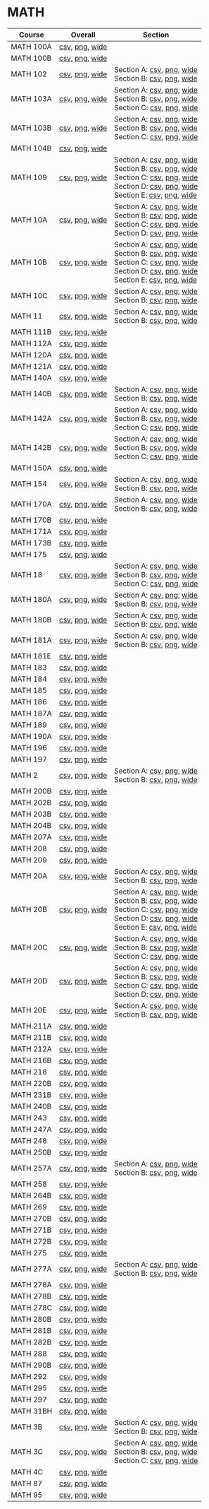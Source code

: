 # MATH

| Course | Overall | Section |
| ------ | ------- | ------- |
| MATH 100A | [csv](https://github.com/UCSD-Historical-Enrollment-Data/2025Winter/blob/main/overall/MATH%20100A.csv), [png](https://raw.githubusercontent.com/UCSD-Historical-Enrollment-Data/2025Winter/main/plot_overall/MATH%20100A.png), [wide](https://raw.githubusercontent.com/UCSD-Historical-Enrollment-Data/2025Winter/main/plot_overall_wide/MATH%20100A.png) |  |
| MATH 100B | [csv](https://github.com/UCSD-Historical-Enrollment-Data/2025Winter/blob/main/overall/MATH%20100B.csv), [png](https://raw.githubusercontent.com/UCSD-Historical-Enrollment-Data/2025Winter/main/plot_overall/MATH%20100B.png), [wide](https://raw.githubusercontent.com/UCSD-Historical-Enrollment-Data/2025Winter/main/plot_overall_wide/MATH%20100B.png) |  |
| MATH 102 | [csv](https://github.com/UCSD-Historical-Enrollment-Data/2025Winter/blob/main/overall/MATH%20102.csv), [png](https://raw.githubusercontent.com/UCSD-Historical-Enrollment-Data/2025Winter/main/plot_overall/MATH%20102.png), [wide](https://raw.githubusercontent.com/UCSD-Historical-Enrollment-Data/2025Winter/main/plot_overall_wide/MATH%20102.png) | Section A: [csv](https://github.com/UCSD-Historical-Enrollment-Data/2025Winter/blob/main/section/MATH%20102_A.csv), [png](https://raw.githubusercontent.com/UCSD-Historical-Enrollment-Data/2025Winter/main/plot_section/MATH%20102_A.png), [wide](https://raw.githubusercontent.com/UCSD-Historical-Enrollment-Data/2025Winter/main/plot_section_wide/MATH%20102_A.png)<br>Section B: [csv](https://github.com/UCSD-Historical-Enrollment-Data/2025Winter/blob/main/section/MATH%20102_B.csv), [png](https://raw.githubusercontent.com/UCSD-Historical-Enrollment-Data/2025Winter/main/plot_section/MATH%20102_B.png), [wide](https://raw.githubusercontent.com/UCSD-Historical-Enrollment-Data/2025Winter/main/plot_section_wide/MATH%20102_B.png) |
| MATH 103A | [csv](https://github.com/UCSD-Historical-Enrollment-Data/2025Winter/blob/main/overall/MATH%20103A.csv), [png](https://raw.githubusercontent.com/UCSD-Historical-Enrollment-Data/2025Winter/main/plot_overall/MATH%20103A.png), [wide](https://raw.githubusercontent.com/UCSD-Historical-Enrollment-Data/2025Winter/main/plot_overall_wide/MATH%20103A.png) | Section A: [csv](https://github.com/UCSD-Historical-Enrollment-Data/2025Winter/blob/main/section/MATH%20103A_A.csv), [png](https://raw.githubusercontent.com/UCSD-Historical-Enrollment-Data/2025Winter/main/plot_section/MATH%20103A_A.png), [wide](https://raw.githubusercontent.com/UCSD-Historical-Enrollment-Data/2025Winter/main/plot_section_wide/MATH%20103A_A.png)<br>Section B: [csv](https://github.com/UCSD-Historical-Enrollment-Data/2025Winter/blob/main/section/MATH%20103A_B.csv), [png](https://raw.githubusercontent.com/UCSD-Historical-Enrollment-Data/2025Winter/main/plot_section/MATH%20103A_B.png), [wide](https://raw.githubusercontent.com/UCSD-Historical-Enrollment-Data/2025Winter/main/plot_section_wide/MATH%20103A_B.png)<br>Section C: [csv](https://github.com/UCSD-Historical-Enrollment-Data/2025Winter/blob/main/section/MATH%20103A_C.csv), [png](https://raw.githubusercontent.com/UCSD-Historical-Enrollment-Data/2025Winter/main/plot_section/MATH%20103A_C.png), [wide](https://raw.githubusercontent.com/UCSD-Historical-Enrollment-Data/2025Winter/main/plot_section_wide/MATH%20103A_C.png) |
| MATH 103B | [csv](https://github.com/UCSD-Historical-Enrollment-Data/2025Winter/blob/main/overall/MATH%20103B.csv), [png](https://raw.githubusercontent.com/UCSD-Historical-Enrollment-Data/2025Winter/main/plot_overall/MATH%20103B.png), [wide](https://raw.githubusercontent.com/UCSD-Historical-Enrollment-Data/2025Winter/main/plot_overall_wide/MATH%20103B.png) | Section A: [csv](https://github.com/UCSD-Historical-Enrollment-Data/2025Winter/blob/main/section/MATH%20103B_A.csv), [png](https://raw.githubusercontent.com/UCSD-Historical-Enrollment-Data/2025Winter/main/plot_section/MATH%20103B_A.png), [wide](https://raw.githubusercontent.com/UCSD-Historical-Enrollment-Data/2025Winter/main/plot_section_wide/MATH%20103B_A.png)<br>Section B: [csv](https://github.com/UCSD-Historical-Enrollment-Data/2025Winter/blob/main/section/MATH%20103B_B.csv), [png](https://raw.githubusercontent.com/UCSD-Historical-Enrollment-Data/2025Winter/main/plot_section/MATH%20103B_B.png), [wide](https://raw.githubusercontent.com/UCSD-Historical-Enrollment-Data/2025Winter/main/plot_section_wide/MATH%20103B_B.png)<br>Section C: [csv](https://github.com/UCSD-Historical-Enrollment-Data/2025Winter/blob/main/section/MATH%20103B_C.csv), [png](https://raw.githubusercontent.com/UCSD-Historical-Enrollment-Data/2025Winter/main/plot_section/MATH%20103B_C.png), [wide](https://raw.githubusercontent.com/UCSD-Historical-Enrollment-Data/2025Winter/main/plot_section_wide/MATH%20103B_C.png) |
| MATH 104B | [csv](https://github.com/UCSD-Historical-Enrollment-Data/2025Winter/blob/main/overall/MATH%20104B.csv), [png](https://raw.githubusercontent.com/UCSD-Historical-Enrollment-Data/2025Winter/main/plot_overall/MATH%20104B.png), [wide](https://raw.githubusercontent.com/UCSD-Historical-Enrollment-Data/2025Winter/main/plot_overall_wide/MATH%20104B.png) |  |
| MATH 109 | [csv](https://github.com/UCSD-Historical-Enrollment-Data/2025Winter/blob/main/overall/MATH%20109.csv), [png](https://raw.githubusercontent.com/UCSD-Historical-Enrollment-Data/2025Winter/main/plot_overall/MATH%20109.png), [wide](https://raw.githubusercontent.com/UCSD-Historical-Enrollment-Data/2025Winter/main/plot_overall_wide/MATH%20109.png) | Section A: [csv](https://github.com/UCSD-Historical-Enrollment-Data/2025Winter/blob/main/section/MATH%20109_A.csv), [png](https://raw.githubusercontent.com/UCSD-Historical-Enrollment-Data/2025Winter/main/plot_section/MATH%20109_A.png), [wide](https://raw.githubusercontent.com/UCSD-Historical-Enrollment-Data/2025Winter/main/plot_section_wide/MATH%20109_A.png)<br>Section B: [csv](https://github.com/UCSD-Historical-Enrollment-Data/2025Winter/blob/main/section/MATH%20109_B.csv), [png](https://raw.githubusercontent.com/UCSD-Historical-Enrollment-Data/2025Winter/main/plot_section/MATH%20109_B.png), [wide](https://raw.githubusercontent.com/UCSD-Historical-Enrollment-Data/2025Winter/main/plot_section_wide/MATH%20109_B.png)<br>Section C: [csv](https://github.com/UCSD-Historical-Enrollment-Data/2025Winter/blob/main/section/MATH%20109_C.csv), [png](https://raw.githubusercontent.com/UCSD-Historical-Enrollment-Data/2025Winter/main/plot_section/MATH%20109_C.png), [wide](https://raw.githubusercontent.com/UCSD-Historical-Enrollment-Data/2025Winter/main/plot_section_wide/MATH%20109_C.png)<br>Section D: [csv](https://github.com/UCSD-Historical-Enrollment-Data/2025Winter/blob/main/section/MATH%20109_D.csv), [png](https://raw.githubusercontent.com/UCSD-Historical-Enrollment-Data/2025Winter/main/plot_section/MATH%20109_D.png), [wide](https://raw.githubusercontent.com/UCSD-Historical-Enrollment-Data/2025Winter/main/plot_section_wide/MATH%20109_D.png)<br>Section E: [csv](https://github.com/UCSD-Historical-Enrollment-Data/2025Winter/blob/main/section/MATH%20109_E.csv), [png](https://raw.githubusercontent.com/UCSD-Historical-Enrollment-Data/2025Winter/main/plot_section/MATH%20109_E.png), [wide](https://raw.githubusercontent.com/UCSD-Historical-Enrollment-Data/2025Winter/main/plot_section_wide/MATH%20109_E.png) |
| MATH 10A | [csv](https://github.com/UCSD-Historical-Enrollment-Data/2025Winter/blob/main/overall/MATH%2010A.csv), [png](https://raw.githubusercontent.com/UCSD-Historical-Enrollment-Data/2025Winter/main/plot_overall/MATH%2010A.png), [wide](https://raw.githubusercontent.com/UCSD-Historical-Enrollment-Data/2025Winter/main/plot_overall_wide/MATH%2010A.png) | Section A: [csv](https://github.com/UCSD-Historical-Enrollment-Data/2025Winter/blob/main/section/MATH%2010A_A.csv), [png](https://raw.githubusercontent.com/UCSD-Historical-Enrollment-Data/2025Winter/main/plot_section/MATH%2010A_A.png), [wide](https://raw.githubusercontent.com/UCSD-Historical-Enrollment-Data/2025Winter/main/plot_section_wide/MATH%2010A_A.png)<br>Section B: [csv](https://github.com/UCSD-Historical-Enrollment-Data/2025Winter/blob/main/section/MATH%2010A_B.csv), [png](https://raw.githubusercontent.com/UCSD-Historical-Enrollment-Data/2025Winter/main/plot_section/MATH%2010A_B.png), [wide](https://raw.githubusercontent.com/UCSD-Historical-Enrollment-Data/2025Winter/main/plot_section_wide/MATH%2010A_B.png)<br>Section C: [csv](https://github.com/UCSD-Historical-Enrollment-Data/2025Winter/blob/main/section/MATH%2010A_C.csv), [png](https://raw.githubusercontent.com/UCSD-Historical-Enrollment-Data/2025Winter/main/plot_section/MATH%2010A_C.png), [wide](https://raw.githubusercontent.com/UCSD-Historical-Enrollment-Data/2025Winter/main/plot_section_wide/MATH%2010A_C.png)<br>Section D: [csv](https://github.com/UCSD-Historical-Enrollment-Data/2025Winter/blob/main/section/MATH%2010A_D.csv), [png](https://raw.githubusercontent.com/UCSD-Historical-Enrollment-Data/2025Winter/main/plot_section/MATH%2010A_D.png), [wide](https://raw.githubusercontent.com/UCSD-Historical-Enrollment-Data/2025Winter/main/plot_section_wide/MATH%2010A_D.png) |
| MATH 10B | [csv](https://github.com/UCSD-Historical-Enrollment-Data/2025Winter/blob/main/overall/MATH%2010B.csv), [png](https://raw.githubusercontent.com/UCSD-Historical-Enrollment-Data/2025Winter/main/plot_overall/MATH%2010B.png), [wide](https://raw.githubusercontent.com/UCSD-Historical-Enrollment-Data/2025Winter/main/plot_overall_wide/MATH%2010B.png) | Section A: [csv](https://github.com/UCSD-Historical-Enrollment-Data/2025Winter/blob/main/section/MATH%2010B_A.csv), [png](https://raw.githubusercontent.com/UCSD-Historical-Enrollment-Data/2025Winter/main/plot_section/MATH%2010B_A.png), [wide](https://raw.githubusercontent.com/UCSD-Historical-Enrollment-Data/2025Winter/main/plot_section_wide/MATH%2010B_A.png)<br>Section B: [csv](https://github.com/UCSD-Historical-Enrollment-Data/2025Winter/blob/main/section/MATH%2010B_B.csv), [png](https://raw.githubusercontent.com/UCSD-Historical-Enrollment-Data/2025Winter/main/plot_section/MATH%2010B_B.png), [wide](https://raw.githubusercontent.com/UCSD-Historical-Enrollment-Data/2025Winter/main/plot_section_wide/MATH%2010B_B.png)<br>Section C: [csv](https://github.com/UCSD-Historical-Enrollment-Data/2025Winter/blob/main/section/MATH%2010B_C.csv), [png](https://raw.githubusercontent.com/UCSD-Historical-Enrollment-Data/2025Winter/main/plot_section/MATH%2010B_C.png), [wide](https://raw.githubusercontent.com/UCSD-Historical-Enrollment-Data/2025Winter/main/plot_section_wide/MATH%2010B_C.png)<br>Section D: [csv](https://github.com/UCSD-Historical-Enrollment-Data/2025Winter/blob/main/section/MATH%2010B_D.csv), [png](https://raw.githubusercontent.com/UCSD-Historical-Enrollment-Data/2025Winter/main/plot_section/MATH%2010B_D.png), [wide](https://raw.githubusercontent.com/UCSD-Historical-Enrollment-Data/2025Winter/main/plot_section_wide/MATH%2010B_D.png)<br>Section E: [csv](https://github.com/UCSD-Historical-Enrollment-Data/2025Winter/blob/main/section/MATH%2010B_E.csv), [png](https://raw.githubusercontent.com/UCSD-Historical-Enrollment-Data/2025Winter/main/plot_section/MATH%2010B_E.png), [wide](https://raw.githubusercontent.com/UCSD-Historical-Enrollment-Data/2025Winter/main/plot_section_wide/MATH%2010B_E.png) |
| MATH 10C | [csv](https://github.com/UCSD-Historical-Enrollment-Data/2025Winter/blob/main/overall/MATH%2010C.csv), [png](https://raw.githubusercontent.com/UCSD-Historical-Enrollment-Data/2025Winter/main/plot_overall/MATH%2010C.png), [wide](https://raw.githubusercontent.com/UCSD-Historical-Enrollment-Data/2025Winter/main/plot_overall_wide/MATH%2010C.png) | Section A: [csv](https://github.com/UCSD-Historical-Enrollment-Data/2025Winter/blob/main/section/MATH%2010C_A.csv), [png](https://raw.githubusercontent.com/UCSD-Historical-Enrollment-Data/2025Winter/main/plot_section/MATH%2010C_A.png), [wide](https://raw.githubusercontent.com/UCSD-Historical-Enrollment-Data/2025Winter/main/plot_section_wide/MATH%2010C_A.png)<br>Section B: [csv](https://github.com/UCSD-Historical-Enrollment-Data/2025Winter/blob/main/section/MATH%2010C_B.csv), [png](https://raw.githubusercontent.com/UCSD-Historical-Enrollment-Data/2025Winter/main/plot_section/MATH%2010C_B.png), [wide](https://raw.githubusercontent.com/UCSD-Historical-Enrollment-Data/2025Winter/main/plot_section_wide/MATH%2010C_B.png) |
| MATH 11 | [csv](https://github.com/UCSD-Historical-Enrollment-Data/2025Winter/blob/main/overall/MATH%2011.csv), [png](https://raw.githubusercontent.com/UCSD-Historical-Enrollment-Data/2025Winter/main/plot_overall/MATH%2011.png), [wide](https://raw.githubusercontent.com/UCSD-Historical-Enrollment-Data/2025Winter/main/plot_overall_wide/MATH%2011.png) | Section A: [csv](https://github.com/UCSD-Historical-Enrollment-Data/2025Winter/blob/main/section/MATH%2011_A.csv), [png](https://raw.githubusercontent.com/UCSD-Historical-Enrollment-Data/2025Winter/main/plot_section/MATH%2011_A.png), [wide](https://raw.githubusercontent.com/UCSD-Historical-Enrollment-Data/2025Winter/main/plot_section_wide/MATH%2011_A.png)<br>Section B: [csv](https://github.com/UCSD-Historical-Enrollment-Data/2025Winter/blob/main/section/MATH%2011_B.csv), [png](https://raw.githubusercontent.com/UCSD-Historical-Enrollment-Data/2025Winter/main/plot_section/MATH%2011_B.png), [wide](https://raw.githubusercontent.com/UCSD-Historical-Enrollment-Data/2025Winter/main/plot_section_wide/MATH%2011_B.png) |
| MATH 111B | [csv](https://github.com/UCSD-Historical-Enrollment-Data/2025Winter/blob/main/overall/MATH%20111B.csv), [png](https://raw.githubusercontent.com/UCSD-Historical-Enrollment-Data/2025Winter/main/plot_overall/MATH%20111B.png), [wide](https://raw.githubusercontent.com/UCSD-Historical-Enrollment-Data/2025Winter/main/plot_overall_wide/MATH%20111B.png) |  |
| MATH 112A | [csv](https://github.com/UCSD-Historical-Enrollment-Data/2025Winter/blob/main/overall/MATH%20112A.csv), [png](https://raw.githubusercontent.com/UCSD-Historical-Enrollment-Data/2025Winter/main/plot_overall/MATH%20112A.png), [wide](https://raw.githubusercontent.com/UCSD-Historical-Enrollment-Data/2025Winter/main/plot_overall_wide/MATH%20112A.png) |  |
| MATH 120A | [csv](https://github.com/UCSD-Historical-Enrollment-Data/2025Winter/blob/main/overall/MATH%20120A.csv), [png](https://raw.githubusercontent.com/UCSD-Historical-Enrollment-Data/2025Winter/main/plot_overall/MATH%20120A.png), [wide](https://raw.githubusercontent.com/UCSD-Historical-Enrollment-Data/2025Winter/main/plot_overall_wide/MATH%20120A.png) |  |
| MATH 121A | [csv](https://github.com/UCSD-Historical-Enrollment-Data/2025Winter/blob/main/overall/MATH%20121A.csv), [png](https://raw.githubusercontent.com/UCSD-Historical-Enrollment-Data/2025Winter/main/plot_overall/MATH%20121A.png), [wide](https://raw.githubusercontent.com/UCSD-Historical-Enrollment-Data/2025Winter/main/plot_overall_wide/MATH%20121A.png) |  |
| MATH 140A | [csv](https://github.com/UCSD-Historical-Enrollment-Data/2025Winter/blob/main/overall/MATH%20140A.csv), [png](https://raw.githubusercontent.com/UCSD-Historical-Enrollment-Data/2025Winter/main/plot_overall/MATH%20140A.png), [wide](https://raw.githubusercontent.com/UCSD-Historical-Enrollment-Data/2025Winter/main/plot_overall_wide/MATH%20140A.png) |  |
| MATH 140B | [csv](https://github.com/UCSD-Historical-Enrollment-Data/2025Winter/blob/main/overall/MATH%20140B.csv), [png](https://raw.githubusercontent.com/UCSD-Historical-Enrollment-Data/2025Winter/main/plot_overall/MATH%20140B.png), [wide](https://raw.githubusercontent.com/UCSD-Historical-Enrollment-Data/2025Winter/main/plot_overall_wide/MATH%20140B.png) | Section A: [csv](https://github.com/UCSD-Historical-Enrollment-Data/2025Winter/blob/main/section/MATH%20140B_A.csv), [png](https://raw.githubusercontent.com/UCSD-Historical-Enrollment-Data/2025Winter/main/plot_section/MATH%20140B_A.png), [wide](https://raw.githubusercontent.com/UCSD-Historical-Enrollment-Data/2025Winter/main/plot_section_wide/MATH%20140B_A.png)<br>Section B: [csv](https://github.com/UCSD-Historical-Enrollment-Data/2025Winter/blob/main/section/MATH%20140B_B.csv), [png](https://raw.githubusercontent.com/UCSD-Historical-Enrollment-Data/2025Winter/main/plot_section/MATH%20140B_B.png), [wide](https://raw.githubusercontent.com/UCSD-Historical-Enrollment-Data/2025Winter/main/plot_section_wide/MATH%20140B_B.png) |
| MATH 142A | [csv](https://github.com/UCSD-Historical-Enrollment-Data/2025Winter/blob/main/overall/MATH%20142A.csv), [png](https://raw.githubusercontent.com/UCSD-Historical-Enrollment-Data/2025Winter/main/plot_overall/MATH%20142A.png), [wide](https://raw.githubusercontent.com/UCSD-Historical-Enrollment-Data/2025Winter/main/plot_overall_wide/MATH%20142A.png) | Section A: [csv](https://github.com/UCSD-Historical-Enrollment-Data/2025Winter/blob/main/section/MATH%20142A_A.csv), [png](https://raw.githubusercontent.com/UCSD-Historical-Enrollment-Data/2025Winter/main/plot_section/MATH%20142A_A.png), [wide](https://raw.githubusercontent.com/UCSD-Historical-Enrollment-Data/2025Winter/main/plot_section_wide/MATH%20142A_A.png)<br>Section B: [csv](https://github.com/UCSD-Historical-Enrollment-Data/2025Winter/blob/main/section/MATH%20142A_B.csv), [png](https://raw.githubusercontent.com/UCSD-Historical-Enrollment-Data/2025Winter/main/plot_section/MATH%20142A_B.png), [wide](https://raw.githubusercontent.com/UCSD-Historical-Enrollment-Data/2025Winter/main/plot_section_wide/MATH%20142A_B.png)<br>Section C: [csv](https://github.com/UCSD-Historical-Enrollment-Data/2025Winter/blob/main/section/MATH%20142A_C.csv), [png](https://raw.githubusercontent.com/UCSD-Historical-Enrollment-Data/2025Winter/main/plot_section/MATH%20142A_C.png), [wide](https://raw.githubusercontent.com/UCSD-Historical-Enrollment-Data/2025Winter/main/plot_section_wide/MATH%20142A_C.png) |
| MATH 142B | [csv](https://github.com/UCSD-Historical-Enrollment-Data/2025Winter/blob/main/overall/MATH%20142B.csv), [png](https://raw.githubusercontent.com/UCSD-Historical-Enrollment-Data/2025Winter/main/plot_overall/MATH%20142B.png), [wide](https://raw.githubusercontent.com/UCSD-Historical-Enrollment-Data/2025Winter/main/plot_overall_wide/MATH%20142B.png) | Section A: [csv](https://github.com/UCSD-Historical-Enrollment-Data/2025Winter/blob/main/section/MATH%20142B_A.csv), [png](https://raw.githubusercontent.com/UCSD-Historical-Enrollment-Data/2025Winter/main/plot_section/MATH%20142B_A.png), [wide](https://raw.githubusercontent.com/UCSD-Historical-Enrollment-Data/2025Winter/main/plot_section_wide/MATH%20142B_A.png)<br>Section B: [csv](https://github.com/UCSD-Historical-Enrollment-Data/2025Winter/blob/main/section/MATH%20142B_B.csv), [png](https://raw.githubusercontent.com/UCSD-Historical-Enrollment-Data/2025Winter/main/plot_section/MATH%20142B_B.png), [wide](https://raw.githubusercontent.com/UCSD-Historical-Enrollment-Data/2025Winter/main/plot_section_wide/MATH%20142B_B.png)<br>Section C: [csv](https://github.com/UCSD-Historical-Enrollment-Data/2025Winter/blob/main/section/MATH%20142B_C.csv), [png](https://raw.githubusercontent.com/UCSD-Historical-Enrollment-Data/2025Winter/main/plot_section/MATH%20142B_C.png), [wide](https://raw.githubusercontent.com/UCSD-Historical-Enrollment-Data/2025Winter/main/plot_section_wide/MATH%20142B_C.png) |
| MATH 150A | [csv](https://github.com/UCSD-Historical-Enrollment-Data/2025Winter/blob/main/overall/MATH%20150A.csv), [png](https://raw.githubusercontent.com/UCSD-Historical-Enrollment-Data/2025Winter/main/plot_overall/MATH%20150A.png), [wide](https://raw.githubusercontent.com/UCSD-Historical-Enrollment-Data/2025Winter/main/plot_overall_wide/MATH%20150A.png) |  |
| MATH 154 | [csv](https://github.com/UCSD-Historical-Enrollment-Data/2025Winter/blob/main/overall/MATH%20154.csv), [png](https://raw.githubusercontent.com/UCSD-Historical-Enrollment-Data/2025Winter/main/plot_overall/MATH%20154.png), [wide](https://raw.githubusercontent.com/UCSD-Historical-Enrollment-Data/2025Winter/main/plot_overall_wide/MATH%20154.png) | Section A: [csv](https://github.com/UCSD-Historical-Enrollment-Data/2025Winter/blob/main/section/MATH%20154_A.csv), [png](https://raw.githubusercontent.com/UCSD-Historical-Enrollment-Data/2025Winter/main/plot_section/MATH%20154_A.png), [wide](https://raw.githubusercontent.com/UCSD-Historical-Enrollment-Data/2025Winter/main/plot_section_wide/MATH%20154_A.png)<br>Section B: [csv](https://github.com/UCSD-Historical-Enrollment-Data/2025Winter/blob/main/section/MATH%20154_B.csv), [png](https://raw.githubusercontent.com/UCSD-Historical-Enrollment-Data/2025Winter/main/plot_section/MATH%20154_B.png), [wide](https://raw.githubusercontent.com/UCSD-Historical-Enrollment-Data/2025Winter/main/plot_section_wide/MATH%20154_B.png) |
| MATH 170A | [csv](https://github.com/UCSD-Historical-Enrollment-Data/2025Winter/blob/main/overall/MATH%20170A.csv), [png](https://raw.githubusercontent.com/UCSD-Historical-Enrollment-Data/2025Winter/main/plot_overall/MATH%20170A.png), [wide](https://raw.githubusercontent.com/UCSD-Historical-Enrollment-Data/2025Winter/main/plot_overall_wide/MATH%20170A.png) | Section A: [csv](https://github.com/UCSD-Historical-Enrollment-Data/2025Winter/blob/main/section/MATH%20170A_A.csv), [png](https://raw.githubusercontent.com/UCSD-Historical-Enrollment-Data/2025Winter/main/plot_section/MATH%20170A_A.png), [wide](https://raw.githubusercontent.com/UCSD-Historical-Enrollment-Data/2025Winter/main/plot_section_wide/MATH%20170A_A.png)<br>Section B: [csv](https://github.com/UCSD-Historical-Enrollment-Data/2025Winter/blob/main/section/MATH%20170A_B.csv), [png](https://raw.githubusercontent.com/UCSD-Historical-Enrollment-Data/2025Winter/main/plot_section/MATH%20170A_B.png), [wide](https://raw.githubusercontent.com/UCSD-Historical-Enrollment-Data/2025Winter/main/plot_section_wide/MATH%20170A_B.png) |
| MATH 170B | [csv](https://github.com/UCSD-Historical-Enrollment-Data/2025Winter/blob/main/overall/MATH%20170B.csv), [png](https://raw.githubusercontent.com/UCSD-Historical-Enrollment-Data/2025Winter/main/plot_overall/MATH%20170B.png), [wide](https://raw.githubusercontent.com/UCSD-Historical-Enrollment-Data/2025Winter/main/plot_overall_wide/MATH%20170B.png) |  |
| MATH 171A | [csv](https://github.com/UCSD-Historical-Enrollment-Data/2025Winter/blob/main/overall/MATH%20171A.csv), [png](https://raw.githubusercontent.com/UCSD-Historical-Enrollment-Data/2025Winter/main/plot_overall/MATH%20171A.png), [wide](https://raw.githubusercontent.com/UCSD-Historical-Enrollment-Data/2025Winter/main/plot_overall_wide/MATH%20171A.png) |  |
| MATH 173B | [csv](https://github.com/UCSD-Historical-Enrollment-Data/2025Winter/blob/main/overall/MATH%20173B.csv), [png](https://raw.githubusercontent.com/UCSD-Historical-Enrollment-Data/2025Winter/main/plot_overall/MATH%20173B.png), [wide](https://raw.githubusercontent.com/UCSD-Historical-Enrollment-Data/2025Winter/main/plot_overall_wide/MATH%20173B.png) |  |
| MATH 175 | [csv](https://github.com/UCSD-Historical-Enrollment-Data/2025Winter/blob/main/overall/MATH%20175.csv), [png](https://raw.githubusercontent.com/UCSD-Historical-Enrollment-Data/2025Winter/main/plot_overall/MATH%20175.png), [wide](https://raw.githubusercontent.com/UCSD-Historical-Enrollment-Data/2025Winter/main/plot_overall_wide/MATH%20175.png) |  |
| MATH 18 | [csv](https://github.com/UCSD-Historical-Enrollment-Data/2025Winter/blob/main/overall/MATH%2018.csv), [png](https://raw.githubusercontent.com/UCSD-Historical-Enrollment-Data/2025Winter/main/plot_overall/MATH%2018.png), [wide](https://raw.githubusercontent.com/UCSD-Historical-Enrollment-Data/2025Winter/main/plot_overall_wide/MATH%2018.png) | Section A: [csv](https://github.com/UCSD-Historical-Enrollment-Data/2025Winter/blob/main/section/MATH%2018_A.csv), [png](https://raw.githubusercontent.com/UCSD-Historical-Enrollment-Data/2025Winter/main/plot_section/MATH%2018_A.png), [wide](https://raw.githubusercontent.com/UCSD-Historical-Enrollment-Data/2025Winter/main/plot_section_wide/MATH%2018_A.png)<br>Section B: [csv](https://github.com/UCSD-Historical-Enrollment-Data/2025Winter/blob/main/section/MATH%2018_B.csv), [png](https://raw.githubusercontent.com/UCSD-Historical-Enrollment-Data/2025Winter/main/plot_section/MATH%2018_B.png), [wide](https://raw.githubusercontent.com/UCSD-Historical-Enrollment-Data/2025Winter/main/plot_section_wide/MATH%2018_B.png)<br>Section C: [csv](https://github.com/UCSD-Historical-Enrollment-Data/2025Winter/blob/main/section/MATH%2018_C.csv), [png](https://raw.githubusercontent.com/UCSD-Historical-Enrollment-Data/2025Winter/main/plot_section/MATH%2018_C.png), [wide](https://raw.githubusercontent.com/UCSD-Historical-Enrollment-Data/2025Winter/main/plot_section_wide/MATH%2018_C.png) |
| MATH 180A | [csv](https://github.com/UCSD-Historical-Enrollment-Data/2025Winter/blob/main/overall/MATH%20180A.csv), [png](https://raw.githubusercontent.com/UCSD-Historical-Enrollment-Data/2025Winter/main/plot_overall/MATH%20180A.png), [wide](https://raw.githubusercontent.com/UCSD-Historical-Enrollment-Data/2025Winter/main/plot_overall_wide/MATH%20180A.png) | Section A: [csv](https://github.com/UCSD-Historical-Enrollment-Data/2025Winter/blob/main/section/MATH%20180A_A.csv), [png](https://raw.githubusercontent.com/UCSD-Historical-Enrollment-Data/2025Winter/main/plot_section/MATH%20180A_A.png), [wide](https://raw.githubusercontent.com/UCSD-Historical-Enrollment-Data/2025Winter/main/plot_section_wide/MATH%20180A_A.png)<br>Section B: [csv](https://github.com/UCSD-Historical-Enrollment-Data/2025Winter/blob/main/section/MATH%20180A_B.csv), [png](https://raw.githubusercontent.com/UCSD-Historical-Enrollment-Data/2025Winter/main/plot_section/MATH%20180A_B.png), [wide](https://raw.githubusercontent.com/UCSD-Historical-Enrollment-Data/2025Winter/main/plot_section_wide/MATH%20180A_B.png) |
| MATH 180B | [csv](https://github.com/UCSD-Historical-Enrollment-Data/2025Winter/blob/main/overall/MATH%20180B.csv), [png](https://raw.githubusercontent.com/UCSD-Historical-Enrollment-Data/2025Winter/main/plot_overall/MATH%20180B.png), [wide](https://raw.githubusercontent.com/UCSD-Historical-Enrollment-Data/2025Winter/main/plot_overall_wide/MATH%20180B.png) | Section A: [csv](https://github.com/UCSD-Historical-Enrollment-Data/2025Winter/blob/main/section/MATH%20180B_A.csv), [png](https://raw.githubusercontent.com/UCSD-Historical-Enrollment-Data/2025Winter/main/plot_section/MATH%20180B_A.png), [wide](https://raw.githubusercontent.com/UCSD-Historical-Enrollment-Data/2025Winter/main/plot_section_wide/MATH%20180B_A.png)<br>Section B: [csv](https://github.com/UCSD-Historical-Enrollment-Data/2025Winter/blob/main/section/MATH%20180B_B.csv), [png](https://raw.githubusercontent.com/UCSD-Historical-Enrollment-Data/2025Winter/main/plot_section/MATH%20180B_B.png), [wide](https://raw.githubusercontent.com/UCSD-Historical-Enrollment-Data/2025Winter/main/plot_section_wide/MATH%20180B_B.png) |
| MATH 181A | [csv](https://github.com/UCSD-Historical-Enrollment-Data/2025Winter/blob/main/overall/MATH%20181A.csv), [png](https://raw.githubusercontent.com/UCSD-Historical-Enrollment-Data/2025Winter/main/plot_overall/MATH%20181A.png), [wide](https://raw.githubusercontent.com/UCSD-Historical-Enrollment-Data/2025Winter/main/plot_overall_wide/MATH%20181A.png) | Section A: [csv](https://github.com/UCSD-Historical-Enrollment-Data/2025Winter/blob/main/section/MATH%20181A_A.csv), [png](https://raw.githubusercontent.com/UCSD-Historical-Enrollment-Data/2025Winter/main/plot_section/MATH%20181A_A.png), [wide](https://raw.githubusercontent.com/UCSD-Historical-Enrollment-Data/2025Winter/main/plot_section_wide/MATH%20181A_A.png)<br>Section B: [csv](https://github.com/UCSD-Historical-Enrollment-Data/2025Winter/blob/main/section/MATH%20181A_B.csv), [png](https://raw.githubusercontent.com/UCSD-Historical-Enrollment-Data/2025Winter/main/plot_section/MATH%20181A_B.png), [wide](https://raw.githubusercontent.com/UCSD-Historical-Enrollment-Data/2025Winter/main/plot_section_wide/MATH%20181A_B.png) |
| MATH 181E | [csv](https://github.com/UCSD-Historical-Enrollment-Data/2025Winter/blob/main/overall/MATH%20181E.csv), [png](https://raw.githubusercontent.com/UCSD-Historical-Enrollment-Data/2025Winter/main/plot_overall/MATH%20181E.png), [wide](https://raw.githubusercontent.com/UCSD-Historical-Enrollment-Data/2025Winter/main/plot_overall_wide/MATH%20181E.png) |  |
| MATH 183 | [csv](https://github.com/UCSD-Historical-Enrollment-Data/2025Winter/blob/main/overall/MATH%20183.csv), [png](https://raw.githubusercontent.com/UCSD-Historical-Enrollment-Data/2025Winter/main/plot_overall/MATH%20183.png), [wide](https://raw.githubusercontent.com/UCSD-Historical-Enrollment-Data/2025Winter/main/plot_overall_wide/MATH%20183.png) |  |
| MATH 184 | [csv](https://github.com/UCSD-Historical-Enrollment-Data/2025Winter/blob/main/overall/MATH%20184.csv), [png](https://raw.githubusercontent.com/UCSD-Historical-Enrollment-Data/2025Winter/main/plot_overall/MATH%20184.png), [wide](https://raw.githubusercontent.com/UCSD-Historical-Enrollment-Data/2025Winter/main/plot_overall_wide/MATH%20184.png) |  |
| MATH 185 | [csv](https://github.com/UCSD-Historical-Enrollment-Data/2025Winter/blob/main/overall/MATH%20185.csv), [png](https://raw.githubusercontent.com/UCSD-Historical-Enrollment-Data/2025Winter/main/plot_overall/MATH%20185.png), [wide](https://raw.githubusercontent.com/UCSD-Historical-Enrollment-Data/2025Winter/main/plot_overall_wide/MATH%20185.png) |  |
| MATH 186 | [csv](https://github.com/UCSD-Historical-Enrollment-Data/2025Winter/blob/main/overall/MATH%20186.csv), [png](https://raw.githubusercontent.com/UCSD-Historical-Enrollment-Data/2025Winter/main/plot_overall/MATH%20186.png), [wide](https://raw.githubusercontent.com/UCSD-Historical-Enrollment-Data/2025Winter/main/plot_overall_wide/MATH%20186.png) |  |
| MATH 187A | [csv](https://github.com/UCSD-Historical-Enrollment-Data/2025Winter/blob/main/overall/MATH%20187A.csv), [png](https://raw.githubusercontent.com/UCSD-Historical-Enrollment-Data/2025Winter/main/plot_overall/MATH%20187A.png), [wide](https://raw.githubusercontent.com/UCSD-Historical-Enrollment-Data/2025Winter/main/plot_overall_wide/MATH%20187A.png) |  |
| MATH 189 | [csv](https://github.com/UCSD-Historical-Enrollment-Data/2025Winter/blob/main/overall/MATH%20189.csv), [png](https://raw.githubusercontent.com/UCSD-Historical-Enrollment-Data/2025Winter/main/plot_overall/MATH%20189.png), [wide](https://raw.githubusercontent.com/UCSD-Historical-Enrollment-Data/2025Winter/main/plot_overall_wide/MATH%20189.png) |  |
| MATH 190A | [csv](https://github.com/UCSD-Historical-Enrollment-Data/2025Winter/blob/main/overall/MATH%20190A.csv), [png](https://raw.githubusercontent.com/UCSD-Historical-Enrollment-Data/2025Winter/main/plot_overall/MATH%20190A.png), [wide](https://raw.githubusercontent.com/UCSD-Historical-Enrollment-Data/2025Winter/main/plot_overall_wide/MATH%20190A.png) |  |
| MATH 196 | [csv](https://github.com/UCSD-Historical-Enrollment-Data/2025Winter/blob/main/overall/MATH%20196.csv), [png](https://raw.githubusercontent.com/UCSD-Historical-Enrollment-Data/2025Winter/main/plot_overall/MATH%20196.png), [wide](https://raw.githubusercontent.com/UCSD-Historical-Enrollment-Data/2025Winter/main/plot_overall_wide/MATH%20196.png) |  |
| MATH 197 | [csv](https://github.com/UCSD-Historical-Enrollment-Data/2025Winter/blob/main/overall/MATH%20197.csv), [png](https://raw.githubusercontent.com/UCSD-Historical-Enrollment-Data/2025Winter/main/plot_overall/MATH%20197.png), [wide](https://raw.githubusercontent.com/UCSD-Historical-Enrollment-Data/2025Winter/main/plot_overall_wide/MATH%20197.png) |  |
| MATH 2 | [csv](https://github.com/UCSD-Historical-Enrollment-Data/2025Winter/blob/main/overall/MATH%202.csv), [png](https://raw.githubusercontent.com/UCSD-Historical-Enrollment-Data/2025Winter/main/plot_overall/MATH%202.png), [wide](https://raw.githubusercontent.com/UCSD-Historical-Enrollment-Data/2025Winter/main/plot_overall_wide/MATH%202.png) | Section A: [csv](https://github.com/UCSD-Historical-Enrollment-Data/2025Winter/blob/main/section/MATH%202_A.csv), [png](https://raw.githubusercontent.com/UCSD-Historical-Enrollment-Data/2025Winter/main/plot_section/MATH%202_A.png), [wide](https://raw.githubusercontent.com/UCSD-Historical-Enrollment-Data/2025Winter/main/plot_section_wide/MATH%202_A.png)<br>Section B: [csv](https://github.com/UCSD-Historical-Enrollment-Data/2025Winter/blob/main/section/MATH%202_B.csv), [png](https://raw.githubusercontent.com/UCSD-Historical-Enrollment-Data/2025Winter/main/plot_section/MATH%202_B.png), [wide](https://raw.githubusercontent.com/UCSD-Historical-Enrollment-Data/2025Winter/main/plot_section_wide/MATH%202_B.png) |
| MATH 200B | [csv](https://github.com/UCSD-Historical-Enrollment-Data/2025Winter/blob/main/overall/MATH%20200B.csv), [png](https://raw.githubusercontent.com/UCSD-Historical-Enrollment-Data/2025Winter/main/plot_overall/MATH%20200B.png), [wide](https://raw.githubusercontent.com/UCSD-Historical-Enrollment-Data/2025Winter/main/plot_overall_wide/MATH%20200B.png) |  |
| MATH 202B | [csv](https://github.com/UCSD-Historical-Enrollment-Data/2025Winter/blob/main/overall/MATH%20202B.csv), [png](https://raw.githubusercontent.com/UCSD-Historical-Enrollment-Data/2025Winter/main/plot_overall/MATH%20202B.png), [wide](https://raw.githubusercontent.com/UCSD-Historical-Enrollment-Data/2025Winter/main/plot_overall_wide/MATH%20202B.png) |  |
| MATH 203B | [csv](https://github.com/UCSD-Historical-Enrollment-Data/2025Winter/blob/main/overall/MATH%20203B.csv), [png](https://raw.githubusercontent.com/UCSD-Historical-Enrollment-Data/2025Winter/main/plot_overall/MATH%20203B.png), [wide](https://raw.githubusercontent.com/UCSD-Historical-Enrollment-Data/2025Winter/main/plot_overall_wide/MATH%20203B.png) |  |
| MATH 204B | [csv](https://github.com/UCSD-Historical-Enrollment-Data/2025Winter/blob/main/overall/MATH%20204B.csv), [png](https://raw.githubusercontent.com/UCSD-Historical-Enrollment-Data/2025Winter/main/plot_overall/MATH%20204B.png), [wide](https://raw.githubusercontent.com/UCSD-Historical-Enrollment-Data/2025Winter/main/plot_overall_wide/MATH%20204B.png) |  |
| MATH 207A | [csv](https://github.com/UCSD-Historical-Enrollment-Data/2025Winter/blob/main/overall/MATH%20207A.csv), [png](https://raw.githubusercontent.com/UCSD-Historical-Enrollment-Data/2025Winter/main/plot_overall/MATH%20207A.png), [wide](https://raw.githubusercontent.com/UCSD-Historical-Enrollment-Data/2025Winter/main/plot_overall_wide/MATH%20207A.png) |  |
| MATH 208 | [csv](https://github.com/UCSD-Historical-Enrollment-Data/2025Winter/blob/main/overall/MATH%20208.csv), [png](https://raw.githubusercontent.com/UCSD-Historical-Enrollment-Data/2025Winter/main/plot_overall/MATH%20208.png), [wide](https://raw.githubusercontent.com/UCSD-Historical-Enrollment-Data/2025Winter/main/plot_overall_wide/MATH%20208.png) |  |
| MATH 209 | [csv](https://github.com/UCSD-Historical-Enrollment-Data/2025Winter/blob/main/overall/MATH%20209.csv), [png](https://raw.githubusercontent.com/UCSD-Historical-Enrollment-Data/2025Winter/main/plot_overall/MATH%20209.png), [wide](https://raw.githubusercontent.com/UCSD-Historical-Enrollment-Data/2025Winter/main/plot_overall_wide/MATH%20209.png) |  |
| MATH 20A | [csv](https://github.com/UCSD-Historical-Enrollment-Data/2025Winter/blob/main/overall/MATH%2020A.csv), [png](https://raw.githubusercontent.com/UCSD-Historical-Enrollment-Data/2025Winter/main/plot_overall/MATH%2020A.png), [wide](https://raw.githubusercontent.com/UCSD-Historical-Enrollment-Data/2025Winter/main/plot_overall_wide/MATH%2020A.png) | Section A: [csv](https://github.com/UCSD-Historical-Enrollment-Data/2025Winter/blob/main/section/MATH%2020A_A.csv), [png](https://raw.githubusercontent.com/UCSD-Historical-Enrollment-Data/2025Winter/main/plot_section/MATH%2020A_A.png), [wide](https://raw.githubusercontent.com/UCSD-Historical-Enrollment-Data/2025Winter/main/plot_section_wide/MATH%2020A_A.png)<br>Section B: [csv](https://github.com/UCSD-Historical-Enrollment-Data/2025Winter/blob/main/section/MATH%2020A_B.csv), [png](https://raw.githubusercontent.com/UCSD-Historical-Enrollment-Data/2025Winter/main/plot_section/MATH%2020A_B.png), [wide](https://raw.githubusercontent.com/UCSD-Historical-Enrollment-Data/2025Winter/main/plot_section_wide/MATH%2020A_B.png) |
| MATH 20B | [csv](https://github.com/UCSD-Historical-Enrollment-Data/2025Winter/blob/main/overall/MATH%2020B.csv), [png](https://raw.githubusercontent.com/UCSD-Historical-Enrollment-Data/2025Winter/main/plot_overall/MATH%2020B.png), [wide](https://raw.githubusercontent.com/UCSD-Historical-Enrollment-Data/2025Winter/main/plot_overall_wide/MATH%2020B.png) | Section A: [csv](https://github.com/UCSD-Historical-Enrollment-Data/2025Winter/blob/main/section/MATH%2020B_A.csv), [png](https://raw.githubusercontent.com/UCSD-Historical-Enrollment-Data/2025Winter/main/plot_section/MATH%2020B_A.png), [wide](https://raw.githubusercontent.com/UCSD-Historical-Enrollment-Data/2025Winter/main/plot_section_wide/MATH%2020B_A.png)<br>Section B: [csv](https://github.com/UCSD-Historical-Enrollment-Data/2025Winter/blob/main/section/MATH%2020B_B.csv), [png](https://raw.githubusercontent.com/UCSD-Historical-Enrollment-Data/2025Winter/main/plot_section/MATH%2020B_B.png), [wide](https://raw.githubusercontent.com/UCSD-Historical-Enrollment-Data/2025Winter/main/plot_section_wide/MATH%2020B_B.png)<br>Section C: [csv](https://github.com/UCSD-Historical-Enrollment-Data/2025Winter/blob/main/section/MATH%2020B_C.csv), [png](https://raw.githubusercontent.com/UCSD-Historical-Enrollment-Data/2025Winter/main/plot_section/MATH%2020B_C.png), [wide](https://raw.githubusercontent.com/UCSD-Historical-Enrollment-Data/2025Winter/main/plot_section_wide/MATH%2020B_C.png)<br>Section D: [csv](https://github.com/UCSD-Historical-Enrollment-Data/2025Winter/blob/main/section/MATH%2020B_D.csv), [png](https://raw.githubusercontent.com/UCSD-Historical-Enrollment-Data/2025Winter/main/plot_section/MATH%2020B_D.png), [wide](https://raw.githubusercontent.com/UCSD-Historical-Enrollment-Data/2025Winter/main/plot_section_wide/MATH%2020B_D.png)<br>Section E: [csv](https://github.com/UCSD-Historical-Enrollment-Data/2025Winter/blob/main/section/MATH%2020B_E.csv), [png](https://raw.githubusercontent.com/UCSD-Historical-Enrollment-Data/2025Winter/main/plot_section/MATH%2020B_E.png), [wide](https://raw.githubusercontent.com/UCSD-Historical-Enrollment-Data/2025Winter/main/plot_section_wide/MATH%2020B_E.png) |
| MATH 20C | [csv](https://github.com/UCSD-Historical-Enrollment-Data/2025Winter/blob/main/overall/MATH%2020C.csv), [png](https://raw.githubusercontent.com/UCSD-Historical-Enrollment-Data/2025Winter/main/plot_overall/MATH%2020C.png), [wide](https://raw.githubusercontent.com/UCSD-Historical-Enrollment-Data/2025Winter/main/plot_overall_wide/MATH%2020C.png) | Section A: [csv](https://github.com/UCSD-Historical-Enrollment-Data/2025Winter/blob/main/section/MATH%2020C_A.csv), [png](https://raw.githubusercontent.com/UCSD-Historical-Enrollment-Data/2025Winter/main/plot_section/MATH%2020C_A.png), [wide](https://raw.githubusercontent.com/UCSD-Historical-Enrollment-Data/2025Winter/main/plot_section_wide/MATH%2020C_A.png)<br>Section B: [csv](https://github.com/UCSD-Historical-Enrollment-Data/2025Winter/blob/main/section/MATH%2020C_B.csv), [png](https://raw.githubusercontent.com/UCSD-Historical-Enrollment-Data/2025Winter/main/plot_section/MATH%2020C_B.png), [wide](https://raw.githubusercontent.com/UCSD-Historical-Enrollment-Data/2025Winter/main/plot_section_wide/MATH%2020C_B.png)<br>Section C: [csv](https://github.com/UCSD-Historical-Enrollment-Data/2025Winter/blob/main/section/MATH%2020C_C.csv), [png](https://raw.githubusercontent.com/UCSD-Historical-Enrollment-Data/2025Winter/main/plot_section/MATH%2020C_C.png), [wide](https://raw.githubusercontent.com/UCSD-Historical-Enrollment-Data/2025Winter/main/plot_section_wide/MATH%2020C_C.png) |
| MATH 20D | [csv](https://github.com/UCSD-Historical-Enrollment-Data/2025Winter/blob/main/overall/MATH%2020D.csv), [png](https://raw.githubusercontent.com/UCSD-Historical-Enrollment-Data/2025Winter/main/plot_overall/MATH%2020D.png), [wide](https://raw.githubusercontent.com/UCSD-Historical-Enrollment-Data/2025Winter/main/plot_overall_wide/MATH%2020D.png) | Section A: [csv](https://github.com/UCSD-Historical-Enrollment-Data/2025Winter/blob/main/section/MATH%2020D_A.csv), [png](https://raw.githubusercontent.com/UCSD-Historical-Enrollment-Data/2025Winter/main/plot_section/MATH%2020D_A.png), [wide](https://raw.githubusercontent.com/UCSD-Historical-Enrollment-Data/2025Winter/main/plot_section_wide/MATH%2020D_A.png)<br>Section B: [csv](https://github.com/UCSD-Historical-Enrollment-Data/2025Winter/blob/main/section/MATH%2020D_B.csv), [png](https://raw.githubusercontent.com/UCSD-Historical-Enrollment-Data/2025Winter/main/plot_section/MATH%2020D_B.png), [wide](https://raw.githubusercontent.com/UCSD-Historical-Enrollment-Data/2025Winter/main/plot_section_wide/MATH%2020D_B.png)<br>Section C: [csv](https://github.com/UCSD-Historical-Enrollment-Data/2025Winter/blob/main/section/MATH%2020D_C.csv), [png](https://raw.githubusercontent.com/UCSD-Historical-Enrollment-Data/2025Winter/main/plot_section/MATH%2020D_C.png), [wide](https://raw.githubusercontent.com/UCSD-Historical-Enrollment-Data/2025Winter/main/plot_section_wide/MATH%2020D_C.png)<br>Section D: [csv](https://github.com/UCSD-Historical-Enrollment-Data/2025Winter/blob/main/section/MATH%2020D_D.csv), [png](https://raw.githubusercontent.com/UCSD-Historical-Enrollment-Data/2025Winter/main/plot_section/MATH%2020D_D.png), [wide](https://raw.githubusercontent.com/UCSD-Historical-Enrollment-Data/2025Winter/main/plot_section_wide/MATH%2020D_D.png) |
| MATH 20E | [csv](https://github.com/UCSD-Historical-Enrollment-Data/2025Winter/blob/main/overall/MATH%2020E.csv), [png](https://raw.githubusercontent.com/UCSD-Historical-Enrollment-Data/2025Winter/main/plot_overall/MATH%2020E.png), [wide](https://raw.githubusercontent.com/UCSD-Historical-Enrollment-Data/2025Winter/main/plot_overall_wide/MATH%2020E.png) | Section A: [csv](https://github.com/UCSD-Historical-Enrollment-Data/2025Winter/blob/main/section/MATH%2020E_A.csv), [png](https://raw.githubusercontent.com/UCSD-Historical-Enrollment-Data/2025Winter/main/plot_section/MATH%2020E_A.png), [wide](https://raw.githubusercontent.com/UCSD-Historical-Enrollment-Data/2025Winter/main/plot_section_wide/MATH%2020E_A.png)<br>Section B: [csv](https://github.com/UCSD-Historical-Enrollment-Data/2025Winter/blob/main/section/MATH%2020E_B.csv), [png](https://raw.githubusercontent.com/UCSD-Historical-Enrollment-Data/2025Winter/main/plot_section/MATH%2020E_B.png), [wide](https://raw.githubusercontent.com/UCSD-Historical-Enrollment-Data/2025Winter/main/plot_section_wide/MATH%2020E_B.png) |
| MATH 211A | [csv](https://github.com/UCSD-Historical-Enrollment-Data/2025Winter/blob/main/overall/MATH%20211A.csv), [png](https://raw.githubusercontent.com/UCSD-Historical-Enrollment-Data/2025Winter/main/plot_overall/MATH%20211A.png), [wide](https://raw.githubusercontent.com/UCSD-Historical-Enrollment-Data/2025Winter/main/plot_overall_wide/MATH%20211A.png) |  |
| MATH 211B | [csv](https://github.com/UCSD-Historical-Enrollment-Data/2025Winter/blob/main/overall/MATH%20211B.csv), [png](https://raw.githubusercontent.com/UCSD-Historical-Enrollment-Data/2025Winter/main/plot_overall/MATH%20211B.png), [wide](https://raw.githubusercontent.com/UCSD-Historical-Enrollment-Data/2025Winter/main/plot_overall_wide/MATH%20211B.png) |  |
| MATH 212A | [csv](https://github.com/UCSD-Historical-Enrollment-Data/2025Winter/blob/main/overall/MATH%20212A.csv), [png](https://raw.githubusercontent.com/UCSD-Historical-Enrollment-Data/2025Winter/main/plot_overall/MATH%20212A.png), [wide](https://raw.githubusercontent.com/UCSD-Historical-Enrollment-Data/2025Winter/main/plot_overall_wide/MATH%20212A.png) |  |
| MATH 216B | [csv](https://github.com/UCSD-Historical-Enrollment-Data/2025Winter/blob/main/overall/MATH%20216B.csv), [png](https://raw.githubusercontent.com/UCSD-Historical-Enrollment-Data/2025Winter/main/plot_overall/MATH%20216B.png), [wide](https://raw.githubusercontent.com/UCSD-Historical-Enrollment-Data/2025Winter/main/plot_overall_wide/MATH%20216B.png) |  |
| MATH 218 | [csv](https://github.com/UCSD-Historical-Enrollment-Data/2025Winter/blob/main/overall/MATH%20218.csv), [png](https://raw.githubusercontent.com/UCSD-Historical-Enrollment-Data/2025Winter/main/plot_overall/MATH%20218.png), [wide](https://raw.githubusercontent.com/UCSD-Historical-Enrollment-Data/2025Winter/main/plot_overall_wide/MATH%20218.png) |  |
| MATH 220B | [csv](https://github.com/UCSD-Historical-Enrollment-Data/2025Winter/blob/main/overall/MATH%20220B.csv), [png](https://raw.githubusercontent.com/UCSD-Historical-Enrollment-Data/2025Winter/main/plot_overall/MATH%20220B.png), [wide](https://raw.githubusercontent.com/UCSD-Historical-Enrollment-Data/2025Winter/main/plot_overall_wide/MATH%20220B.png) |  |
| MATH 231B | [csv](https://github.com/UCSD-Historical-Enrollment-Data/2025Winter/blob/main/overall/MATH%20231B.csv), [png](https://raw.githubusercontent.com/UCSD-Historical-Enrollment-Data/2025Winter/main/plot_overall/MATH%20231B.png), [wide](https://raw.githubusercontent.com/UCSD-Historical-Enrollment-Data/2025Winter/main/plot_overall_wide/MATH%20231B.png) |  |
| MATH 240B | [csv](https://github.com/UCSD-Historical-Enrollment-Data/2025Winter/blob/main/overall/MATH%20240B.csv), [png](https://raw.githubusercontent.com/UCSD-Historical-Enrollment-Data/2025Winter/main/plot_overall/MATH%20240B.png), [wide](https://raw.githubusercontent.com/UCSD-Historical-Enrollment-Data/2025Winter/main/plot_overall_wide/MATH%20240B.png) |  |
| MATH 243 | [csv](https://github.com/UCSD-Historical-Enrollment-Data/2025Winter/blob/main/overall/MATH%20243.csv), [png](https://raw.githubusercontent.com/UCSD-Historical-Enrollment-Data/2025Winter/main/plot_overall/MATH%20243.png), [wide](https://raw.githubusercontent.com/UCSD-Historical-Enrollment-Data/2025Winter/main/plot_overall_wide/MATH%20243.png) |  |
| MATH 247A | [csv](https://github.com/UCSD-Historical-Enrollment-Data/2025Winter/blob/main/overall/MATH%20247A.csv), [png](https://raw.githubusercontent.com/UCSD-Historical-Enrollment-Data/2025Winter/main/plot_overall/MATH%20247A.png), [wide](https://raw.githubusercontent.com/UCSD-Historical-Enrollment-Data/2025Winter/main/plot_overall_wide/MATH%20247A.png) |  |
| MATH 248 | [csv](https://github.com/UCSD-Historical-Enrollment-Data/2025Winter/blob/main/overall/MATH%20248.csv), [png](https://raw.githubusercontent.com/UCSD-Historical-Enrollment-Data/2025Winter/main/plot_overall/MATH%20248.png), [wide](https://raw.githubusercontent.com/UCSD-Historical-Enrollment-Data/2025Winter/main/plot_overall_wide/MATH%20248.png) |  |
| MATH 250B | [csv](https://github.com/UCSD-Historical-Enrollment-Data/2025Winter/blob/main/overall/MATH%20250B.csv), [png](https://raw.githubusercontent.com/UCSD-Historical-Enrollment-Data/2025Winter/main/plot_overall/MATH%20250B.png), [wide](https://raw.githubusercontent.com/UCSD-Historical-Enrollment-Data/2025Winter/main/plot_overall_wide/MATH%20250B.png) |  |
| MATH 257A | [csv](https://github.com/UCSD-Historical-Enrollment-Data/2025Winter/blob/main/overall/MATH%20257A.csv), [png](https://raw.githubusercontent.com/UCSD-Historical-Enrollment-Data/2025Winter/main/plot_overall/MATH%20257A.png), [wide](https://raw.githubusercontent.com/UCSD-Historical-Enrollment-Data/2025Winter/main/plot_overall_wide/MATH%20257A.png) | Section A: [csv](https://github.com/UCSD-Historical-Enrollment-Data/2025Winter/blob/main/section/MATH%20257A_A.csv), [png](https://raw.githubusercontent.com/UCSD-Historical-Enrollment-Data/2025Winter/main/plot_section/MATH%20257A_A.png), [wide](https://raw.githubusercontent.com/UCSD-Historical-Enrollment-Data/2025Winter/main/plot_section_wide/MATH%20257A_A.png)<br>Section B: [csv](https://github.com/UCSD-Historical-Enrollment-Data/2025Winter/blob/main/section/MATH%20257A_B.csv), [png](https://raw.githubusercontent.com/UCSD-Historical-Enrollment-Data/2025Winter/main/plot_section/MATH%20257A_B.png), [wide](https://raw.githubusercontent.com/UCSD-Historical-Enrollment-Data/2025Winter/main/plot_section_wide/MATH%20257A_B.png) |
| MATH 258 | [csv](https://github.com/UCSD-Historical-Enrollment-Data/2025Winter/blob/main/overall/MATH%20258.csv), [png](https://raw.githubusercontent.com/UCSD-Historical-Enrollment-Data/2025Winter/main/plot_overall/MATH%20258.png), [wide](https://raw.githubusercontent.com/UCSD-Historical-Enrollment-Data/2025Winter/main/plot_overall_wide/MATH%20258.png) |  |
| MATH 264B | [csv](https://github.com/UCSD-Historical-Enrollment-Data/2025Winter/blob/main/overall/MATH%20264B.csv), [png](https://raw.githubusercontent.com/UCSD-Historical-Enrollment-Data/2025Winter/main/plot_overall/MATH%20264B.png), [wide](https://raw.githubusercontent.com/UCSD-Historical-Enrollment-Data/2025Winter/main/plot_overall_wide/MATH%20264B.png) |  |
| MATH 269 | [csv](https://github.com/UCSD-Historical-Enrollment-Data/2025Winter/blob/main/overall/MATH%20269.csv), [png](https://raw.githubusercontent.com/UCSD-Historical-Enrollment-Data/2025Winter/main/plot_overall/MATH%20269.png), [wide](https://raw.githubusercontent.com/UCSD-Historical-Enrollment-Data/2025Winter/main/plot_overall_wide/MATH%20269.png) |  |
| MATH 270B | [csv](https://github.com/UCSD-Historical-Enrollment-Data/2025Winter/blob/main/overall/MATH%20270B.csv), [png](https://raw.githubusercontent.com/UCSD-Historical-Enrollment-Data/2025Winter/main/plot_overall/MATH%20270B.png), [wide](https://raw.githubusercontent.com/UCSD-Historical-Enrollment-Data/2025Winter/main/plot_overall_wide/MATH%20270B.png) |  |
| MATH 271B | [csv](https://github.com/UCSD-Historical-Enrollment-Data/2025Winter/blob/main/overall/MATH%20271B.csv), [png](https://raw.githubusercontent.com/UCSD-Historical-Enrollment-Data/2025Winter/main/plot_overall/MATH%20271B.png), [wide](https://raw.githubusercontent.com/UCSD-Historical-Enrollment-Data/2025Winter/main/plot_overall_wide/MATH%20271B.png) |  |
| MATH 272B | [csv](https://github.com/UCSD-Historical-Enrollment-Data/2025Winter/blob/main/overall/MATH%20272B.csv), [png](https://raw.githubusercontent.com/UCSD-Historical-Enrollment-Data/2025Winter/main/plot_overall/MATH%20272B.png), [wide](https://raw.githubusercontent.com/UCSD-Historical-Enrollment-Data/2025Winter/main/plot_overall_wide/MATH%20272B.png) |  |
| MATH 275 | [csv](https://github.com/UCSD-Historical-Enrollment-Data/2025Winter/blob/main/overall/MATH%20275.csv), [png](https://raw.githubusercontent.com/UCSD-Historical-Enrollment-Data/2025Winter/main/plot_overall/MATH%20275.png), [wide](https://raw.githubusercontent.com/UCSD-Historical-Enrollment-Data/2025Winter/main/plot_overall_wide/MATH%20275.png) |  |
| MATH 277A | [csv](https://github.com/UCSD-Historical-Enrollment-Data/2025Winter/blob/main/overall/MATH%20277A.csv), [png](https://raw.githubusercontent.com/UCSD-Historical-Enrollment-Data/2025Winter/main/plot_overall/MATH%20277A.png), [wide](https://raw.githubusercontent.com/UCSD-Historical-Enrollment-Data/2025Winter/main/plot_overall_wide/MATH%20277A.png) | Section A: [csv](https://github.com/UCSD-Historical-Enrollment-Data/2025Winter/blob/main/section/MATH%20277A_A.csv), [png](https://raw.githubusercontent.com/UCSD-Historical-Enrollment-Data/2025Winter/main/plot_section/MATH%20277A_A.png), [wide](https://raw.githubusercontent.com/UCSD-Historical-Enrollment-Data/2025Winter/main/plot_section_wide/MATH%20277A_A.png)<br>Section B: [csv](https://github.com/UCSD-Historical-Enrollment-Data/2025Winter/blob/main/section/MATH%20277A_B.csv), [png](https://raw.githubusercontent.com/UCSD-Historical-Enrollment-Data/2025Winter/main/plot_section/MATH%20277A_B.png), [wide](https://raw.githubusercontent.com/UCSD-Historical-Enrollment-Data/2025Winter/main/plot_section_wide/MATH%20277A_B.png) |
| MATH 278A | [csv](https://github.com/UCSD-Historical-Enrollment-Data/2025Winter/blob/main/overall/MATH%20278A.csv), [png](https://raw.githubusercontent.com/UCSD-Historical-Enrollment-Data/2025Winter/main/plot_overall/MATH%20278A.png), [wide](https://raw.githubusercontent.com/UCSD-Historical-Enrollment-Data/2025Winter/main/plot_overall_wide/MATH%20278A.png) |  |
| MATH 278B | [csv](https://github.com/UCSD-Historical-Enrollment-Data/2025Winter/blob/main/overall/MATH%20278B.csv), [png](https://raw.githubusercontent.com/UCSD-Historical-Enrollment-Data/2025Winter/main/plot_overall/MATH%20278B.png), [wide](https://raw.githubusercontent.com/UCSD-Historical-Enrollment-Data/2025Winter/main/plot_overall_wide/MATH%20278B.png) |  |
| MATH 278C | [csv](https://github.com/UCSD-Historical-Enrollment-Data/2025Winter/blob/main/overall/MATH%20278C.csv), [png](https://raw.githubusercontent.com/UCSD-Historical-Enrollment-Data/2025Winter/main/plot_overall/MATH%20278C.png), [wide](https://raw.githubusercontent.com/UCSD-Historical-Enrollment-Data/2025Winter/main/plot_overall_wide/MATH%20278C.png) |  |
| MATH 280B | [csv](https://github.com/UCSD-Historical-Enrollment-Data/2025Winter/blob/main/overall/MATH%20280B.csv), [png](https://raw.githubusercontent.com/UCSD-Historical-Enrollment-Data/2025Winter/main/plot_overall/MATH%20280B.png), [wide](https://raw.githubusercontent.com/UCSD-Historical-Enrollment-Data/2025Winter/main/plot_overall_wide/MATH%20280B.png) |  |
| MATH 281B | [csv](https://github.com/UCSD-Historical-Enrollment-Data/2025Winter/blob/main/overall/MATH%20281B.csv), [png](https://raw.githubusercontent.com/UCSD-Historical-Enrollment-Data/2025Winter/main/plot_overall/MATH%20281B.png), [wide](https://raw.githubusercontent.com/UCSD-Historical-Enrollment-Data/2025Winter/main/plot_overall_wide/MATH%20281B.png) |  |
| MATH 282B | [csv](https://github.com/UCSD-Historical-Enrollment-Data/2025Winter/blob/main/overall/MATH%20282B.csv), [png](https://raw.githubusercontent.com/UCSD-Historical-Enrollment-Data/2025Winter/main/plot_overall/MATH%20282B.png), [wide](https://raw.githubusercontent.com/UCSD-Historical-Enrollment-Data/2025Winter/main/plot_overall_wide/MATH%20282B.png) |  |
| MATH 288 | [csv](https://github.com/UCSD-Historical-Enrollment-Data/2025Winter/blob/main/overall/MATH%20288.csv), [png](https://raw.githubusercontent.com/UCSD-Historical-Enrollment-Data/2025Winter/main/plot_overall/MATH%20288.png), [wide](https://raw.githubusercontent.com/UCSD-Historical-Enrollment-Data/2025Winter/main/plot_overall_wide/MATH%20288.png) |  |
| MATH 290B | [csv](https://github.com/UCSD-Historical-Enrollment-Data/2025Winter/blob/main/overall/MATH%20290B.csv), [png](https://raw.githubusercontent.com/UCSD-Historical-Enrollment-Data/2025Winter/main/plot_overall/MATH%20290B.png), [wide](https://raw.githubusercontent.com/UCSD-Historical-Enrollment-Data/2025Winter/main/plot_overall_wide/MATH%20290B.png) |  |
| MATH 292 | [csv](https://github.com/UCSD-Historical-Enrollment-Data/2025Winter/blob/main/overall/MATH%20292.csv), [png](https://raw.githubusercontent.com/UCSD-Historical-Enrollment-Data/2025Winter/main/plot_overall/MATH%20292.png), [wide](https://raw.githubusercontent.com/UCSD-Historical-Enrollment-Data/2025Winter/main/plot_overall_wide/MATH%20292.png) |  |
| MATH 295 | [csv](https://github.com/UCSD-Historical-Enrollment-Data/2025Winter/blob/main/overall/MATH%20295.csv), [png](https://raw.githubusercontent.com/UCSD-Historical-Enrollment-Data/2025Winter/main/plot_overall/MATH%20295.png), [wide](https://raw.githubusercontent.com/UCSD-Historical-Enrollment-Data/2025Winter/main/plot_overall_wide/MATH%20295.png) |  |
| MATH 297 | [csv](https://github.com/UCSD-Historical-Enrollment-Data/2025Winter/blob/main/overall/MATH%20297.csv), [png](https://raw.githubusercontent.com/UCSD-Historical-Enrollment-Data/2025Winter/main/plot_overall/MATH%20297.png), [wide](https://raw.githubusercontent.com/UCSD-Historical-Enrollment-Data/2025Winter/main/plot_overall_wide/MATH%20297.png) |  |
| MATH 31BH | [csv](https://github.com/UCSD-Historical-Enrollment-Data/2025Winter/blob/main/overall/MATH%2031BH.csv), [png](https://raw.githubusercontent.com/UCSD-Historical-Enrollment-Data/2025Winter/main/plot_overall/MATH%2031BH.png), [wide](https://raw.githubusercontent.com/UCSD-Historical-Enrollment-Data/2025Winter/main/plot_overall_wide/MATH%2031BH.png) |  |
| MATH 3B | [csv](https://github.com/UCSD-Historical-Enrollment-Data/2025Winter/blob/main/overall/MATH%203B.csv), [png](https://raw.githubusercontent.com/UCSD-Historical-Enrollment-Data/2025Winter/main/plot_overall/MATH%203B.png), [wide](https://raw.githubusercontent.com/UCSD-Historical-Enrollment-Data/2025Winter/main/plot_overall_wide/MATH%203B.png) | Section A: [csv](https://github.com/UCSD-Historical-Enrollment-Data/2025Winter/blob/main/section/MATH%203B_A.csv), [png](https://raw.githubusercontent.com/UCSD-Historical-Enrollment-Data/2025Winter/main/plot_section/MATH%203B_A.png), [wide](https://raw.githubusercontent.com/UCSD-Historical-Enrollment-Data/2025Winter/main/plot_section_wide/MATH%203B_A.png)<br>Section B: [csv](https://github.com/UCSD-Historical-Enrollment-Data/2025Winter/blob/main/section/MATH%203B_B.csv), [png](https://raw.githubusercontent.com/UCSD-Historical-Enrollment-Data/2025Winter/main/plot_section/MATH%203B_B.png), [wide](https://raw.githubusercontent.com/UCSD-Historical-Enrollment-Data/2025Winter/main/plot_section_wide/MATH%203B_B.png) |
| MATH 3C | [csv](https://github.com/UCSD-Historical-Enrollment-Data/2025Winter/blob/main/overall/MATH%203C.csv), [png](https://raw.githubusercontent.com/UCSD-Historical-Enrollment-Data/2025Winter/main/plot_overall/MATH%203C.png), [wide](https://raw.githubusercontent.com/UCSD-Historical-Enrollment-Data/2025Winter/main/plot_overall_wide/MATH%203C.png) | Section A: [csv](https://github.com/UCSD-Historical-Enrollment-Data/2025Winter/blob/main/section/MATH%203C_A.csv), [png](https://raw.githubusercontent.com/UCSD-Historical-Enrollment-Data/2025Winter/main/plot_section/MATH%203C_A.png), [wide](https://raw.githubusercontent.com/UCSD-Historical-Enrollment-Data/2025Winter/main/plot_section_wide/MATH%203C_A.png)<br>Section B: [csv](https://github.com/UCSD-Historical-Enrollment-Data/2025Winter/blob/main/section/MATH%203C_B.csv), [png](https://raw.githubusercontent.com/UCSD-Historical-Enrollment-Data/2025Winter/main/plot_section/MATH%203C_B.png), [wide](https://raw.githubusercontent.com/UCSD-Historical-Enrollment-Data/2025Winter/main/plot_section_wide/MATH%203C_B.png)<br>Section C: [csv](https://github.com/UCSD-Historical-Enrollment-Data/2025Winter/blob/main/section/MATH%203C_C.csv), [png](https://raw.githubusercontent.com/UCSD-Historical-Enrollment-Data/2025Winter/main/plot_section/MATH%203C_C.png), [wide](https://raw.githubusercontent.com/UCSD-Historical-Enrollment-Data/2025Winter/main/plot_section_wide/MATH%203C_C.png) |
| MATH 4C | [csv](https://github.com/UCSD-Historical-Enrollment-Data/2025Winter/blob/main/overall/MATH%204C.csv), [png](https://raw.githubusercontent.com/UCSD-Historical-Enrollment-Data/2025Winter/main/plot_overall/MATH%204C.png), [wide](https://raw.githubusercontent.com/UCSD-Historical-Enrollment-Data/2025Winter/main/plot_overall_wide/MATH%204C.png) |  |
| MATH 87 | [csv](https://github.com/UCSD-Historical-Enrollment-Data/2025Winter/blob/main/overall/MATH%2087.csv), [png](https://raw.githubusercontent.com/UCSD-Historical-Enrollment-Data/2025Winter/main/plot_overall/MATH%2087.png), [wide](https://raw.githubusercontent.com/UCSD-Historical-Enrollment-Data/2025Winter/main/plot_overall_wide/MATH%2087.png) |  |
| MATH 95 | [csv](https://github.com/UCSD-Historical-Enrollment-Data/2025Winter/blob/main/overall/MATH%2095.csv), [png](https://raw.githubusercontent.com/UCSD-Historical-Enrollment-Data/2025Winter/main/plot_overall/MATH%2095.png), [wide](https://raw.githubusercontent.com/UCSD-Historical-Enrollment-Data/2025Winter/main/plot_overall_wide/MATH%2095.png) |  |
